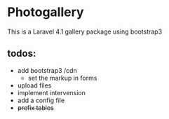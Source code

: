 Photogallery
============
This is a Laravel 4.1 gallery package using bootstrap3


todos:
-------
- add bootstrap3 /cdn
  * set the markup in forms
- upload files
- implement intervension
- add a config file
- ~~prefix tables~~
